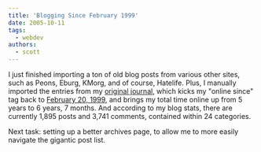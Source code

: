 ```yaml
---
title: 'Blogging Since February 1999'
date: 2005-10-11
tags:
  - webdev
authors:
  - scott
---
```


I just finished importing a ton of old blog posts from various other sites, such as Peons, Eburg, KMorg, and of course, Hatelife. Plus, I manually imported the entries from my [original journal](http://spaceninja.com/site-archives/blog/v1/), which kicks my "online since" tag back to [February 20, 1999](/blog/1999/strange-day/), and brings my total time online up from 5 years to 6 years, 7 months. And according to my blog stats, there are currently 1,895 posts and 3,741 comments, contained within 24 categories.

Next task: setting up a better archives page, to allow me to more easily navigate the gigantic post list.
